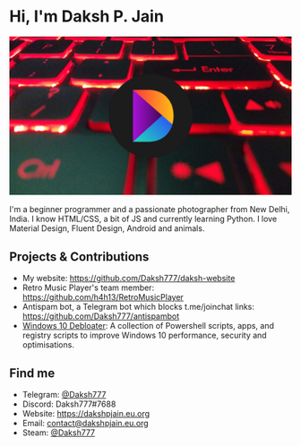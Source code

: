 # Hi, I'm Daksh P. Jain

<img src="https://raw.githubusercontent.com/Daksh777/Daksh777/master/banner.png" alt="banner that contains my logo superimposed on my laptop's keyboard">

I'm a beginner programmer and a passionate photographer from New Delhi, India. I know HTML/CSS, a bit of JS and currently learning Python. I love Material Design, Fluent Design, Android and animals.
## Projects & Contributions
- My website: https://github.com/Daksh777/daksh-website
- Retro Music Player's team member: https://github.com/h4h13/RetroMusicPlayer
- Antispam bot, a Telegram bot which blocks t.me/joinchat links: https://github.com/Daksh777/antispambot
- [Windows 10 Debloater](https://github.com/daksh777/windows10-debloat): A collection of Powershell scripts, apps, and registry scripts to improve Windows 10 performance, security and optimisations.
## Find me
- Telegram: [@Daksh777](https://t.me/Daksh777)
- Discord: Daksh777#7688
- Website: https://dakshpjain.eu.org
- Email: contact@dakshpjain.eu.org
- Steam: [@Daksh777](https://steamcommunity.com/id/daksh777)
